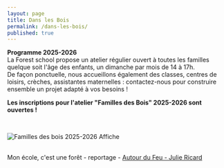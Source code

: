 ```yaml
---
layout: page
title: Dans les Bois
permalink: /dans-les-bois/
published: true
---
```

**Programme 2025-2026**<br>
La Forest school propose un atelier régulier ouvert à toutes les familles quelque soit l'âge des enfants, un dimanche par mois de 14 à 17h.<br>
De façon ponctuelle, nous accueillons également des classes, centres de loisirs, crèches, assistantes maternelles : contactez-nous pour construire ensemble un projet adapté à vos besoins !<br>

**Les inscriptions pour l'atelier "Familles des Bois" 2025-2026 sont ouvertes !**

<br>

<img class="fit-picture" src="../../../assets/img/assets/img/afficheFdB25_26.jpg"
     alt="Familles des bois 2025-2026 Affiche">


     
<!-- ### La forest school a ouvert à la rentrée 2024

**Pour cette première année j'ai le plaisir d'accueillir les familles (enfants et adultes de tous âges bienvenus) !<br>
Le dimanche, de 14h à 17h, toutes les 2 semaines**

  
Votre premier atelier est un essai, sans engagement, [me contacter](https://cest-coaca.fr/contact/) pour plus de détails ! <br>

Inscription à l'année (20 séances) - Inscriptions en cours d'année possible si places disponibles<br>
Tarification au quotient familial  - Et au prorata si inscription en cours d'année<br>
*Tarif pour 1 enfant ET 1 ou 2 adultes*

 QF < 650 : 323€ - (ou 17€ x le nombre de séances restantes jusqu'à juillet)<br>
 650 > QF < 1350 : 380€ - (ou 20€ x le nombre de séances restantes jusqu'à juillet)<br>
 QF > 1350 : 437€ - (ou 23€ x le nombre de séances restantes jusqu'à juillet)<br>
*payable en 3 fois (septembre-décembre-mars)*


Inscrivez-vous [en ligne](https://www.helloasso.com/associations/c-est-coaca-c-est-de-la-culture-d-ocytocine-pour-accorder-le-coeur-et-les-actes/adhesions/atelier-familles-dans-les-bois/widget-vignette)

<!-- 
Selon la demande nous pourrons accueillir des écoles, des crèches ou des assistantes maternelles en semaine, sur les périodes scolaires
mais aussi des familles sur les périodes de vacances ou les week-ends.
-->

<!-- Pour plus d'informations concernant ce nouvel atelier dans les bois merci de nous envoyer un message via la page [contact](https://cest-coaca.fr/contact/).
 
<img class="fit-picture" src="../../../assets/img/flyer atelier famille exterieur.jpg"
     alt="Flyer Forest school C'est COAçA ?">

<img class="fit-picture" src="../../../assets/img/flyer forest school intérieur.jpg"
     alt="Flyer Forest school C'est COAçA ?">
-->

<br>
Mon école, c'est une forêt - reportage
- <a href="https://www.facebook.com/konbininews/videos/264734061468880/"> Autour du Feu - Julie Ricard</a>



<!-- This is the base Jekyll theme. You can find out more info about customizing your Jekyll theme, as well as basic Jekyll usage documentation at [jekyllrb.com](https://jekyllrb.com/)

You can find the source code for Minima at GitHub:
[jekyll][jekyll-organization] /
[minima](https://github.com/jekyll/minima)

You can find the source code for Jekyll at GitHub:
[jekyll][jekyll-organization] /
[jekyll](https://github.com/jekyll/jekyll)


[jekyll-organization]: https://github.com/jekyll 
-->
